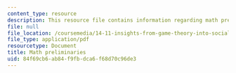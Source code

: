 ```yaml
---
content_type: resource
description: This resource file contains information regarding math preliminaries.
file: null
file_location: /coursemedia/14-11-insights-from-game-theory-into-social-behavior-fall-2013/84f69cb6ab84f9fbdca6f68d70c96de3_MIT14_11F13_Math_pre.pdf
file_type: application/pdf
resourcetype: Document
title: Math preliminaries
uid: 84f69cb6-ab84-f9fb-dca6-f68d70c96de3
---
```

